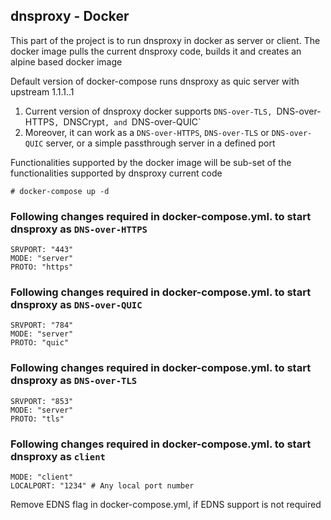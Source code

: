 ## dnsproxy - Docker

This part of the project is to run dnsproxy in docker as server or client. The docker image pulls the current dnsproxy code, builds it and creates an alpine based docker image

Default version of docker-compose runs dnsproxy as quic server with upstream 1.1.1..1 
 1. Current version of dnsproxy docker supports `DNS-over-TLS, `DNS-over-HTTPS`, `DNSCrypt`, and `DNS-over-QUIC`
 2. Moreover, it can work as a `DNS-over-HTTPS`, `DNS-over-TLS` or `DNS-over-QUIC` server, or a simple passthrough server in a defined port

Functionalities supported by the docker image will be sub-set of the functionalities supported by dnsproxy current code

```
# docker-compose up -d
```

### Following changes required in docker-compose.yml. to start dnsproxy as `DNS-over-HTTPS`
```
SRVPORT: "443"
MODE: "server"
PROTO: "https"
```

### Following changes required in docker-compose.yml. to start dnsproxy as `DNS-over-QUIC`
```
SRVPORT: "784"
MODE: "server"
PROTO: "quic"
```


### Following changes required in docker-compose.yml. to start dnsproxy as `DNS-over-TLS`
```
SRVPORT: "853"
MODE: "server"
PROTO: "tls"
```
### Following changes required in docker-compose.yml. to start dnsproxy as `client`
```
MODE: "client"
LOCALPORT: "1234" # Any local port number
```

Remove EDNS flag in docker-compose.yml, if EDNS support is not required
